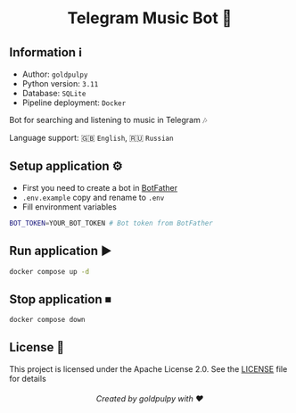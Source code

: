 <h1 align="center">Telegram Music Bot 🎵</h1>

## Information ℹ️

- Author: `goldpulpy`
- Python version: `3.11`
- Database: `SQLite`
- Pipeline deployment: `Docker`

Bot for searching and listening to music in Telegram 🎶

Language support: 🇬🇧 `English`, 🇷🇺 `Russian`

## Setup application ⚙️

- First you need to create a bot in [BotFather](https://t.me/botfather)
- `.env.example` copy and rename to `.env`
- Fill environment variables

```bash
BOT_TOKEN=YOUR_BOT_TOKEN # Bot token from BotFather
```

## Run application ▶️

```bash
docker compose up -d
```

## Stop application ⏹

```bash
docker compose down
```

## License 📜

This project is licensed under the Apache License 2.0. See the [LICENSE](LICENSE) file for details

<h6 align="center">Created by goldpulpy with ❤️</h6>
